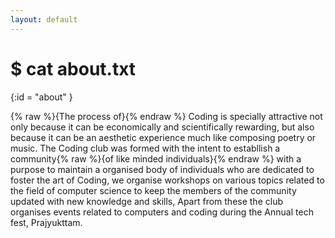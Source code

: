 ```yaml
---
layout: default
---
```

# $ cat about.txt
{:id = "about" }

{% raw %}{The process of}{% endraw %} Coding is specially attractive not only because it can be economically and scientifically rewarding,
but also because it can be an aesthetic experience much like composing poetry or music.
The Coding club was formed with the intent to establlish a community{% raw %}{of like minded individuals}{% endraw %} with a purpose to 
maintain a organised body of individuals who are dedicated to foster the art of Coding, we organise workshops on various topics related to the field of computer science to keep the members of the community updated
with new knowledge and skills, Apart from these the club organises events related to computers and coding during the Annual tech fest, Prajyukttam.
